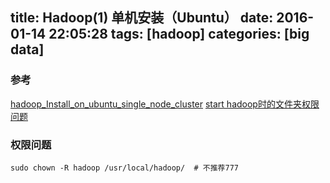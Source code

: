 title: Hadoop(1) 单机安装（Ubuntu）
date: 2016-01-14 22:05:28
tags: [hadoop]
categories: [big data]
---


### 参考 
[hadoop_Install_on_ubuntu_single_node_cluster](http://www.bogotobogo.com/Hadoop/BigData_hadoop_Install_on_ubuntu_single_node_cluster.php)
[start hadoop时的文件夹权限问题](http://stackoverflow.com/questions/29059250/cant-start-namenode-daemon-and-datanode-daemon-in-hadoop)

<!--more-->

### 权限问题
```
sudo chown -R hadoop /usr/local/hadoop/  # 不推荐777
```

